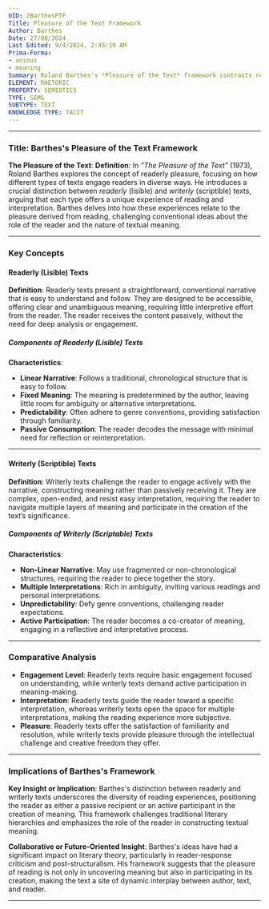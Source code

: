 ```yaml
---
UID: 2BarthesPTF
Title: Pleasure of the Text Framework
Author: Barthes
Date: 27/08/2024
Last Edited: 9/4/2024, 2:45:19 AM
Prima-Forma:
- animus
- meaning
Summary: Roland Barthes's *Pleasure of the Text* framework contrasts readerly texts, which are straightforward and passive, with writerly texts, which invite active reader participation in meaning-making. He explores how different types of texts offer diverse reading experiences, emphasizing the pleasure derived from both ease of understanding and the intellectual challenge of interpretation.
ELEMENT: RHETORIC
PROPERTY: SEMIOTICS
TYPE: SEMS
SUBTYPE: TEXT
KNOWLEDGE TYPE: TACIT
---
```


---

### Title: **Barthes's Pleasure of the Text Framework**

**The Pleasure of the Text**:
   **Definition**: In *"The Pleasure of the Text"* (1973), Roland Barthes explores the concept of readerly pleasure, focusing on how different types of texts engage readers in diverse ways. He introduces a crucial distinction between *readerly* (lisible) and *writerly* (scriptible) texts, arguing that each type offers a unique experience of reading and interpretation. Barthes delves into how these experiences relate to the pleasure derived from reading, challenging conventional ideas about the role of the reader and the nature of textual meaning.

---

### Key Concepts

#### Readerly (Lisible) Texts

**Definition**:
   Readerly texts present a straightforward, conventional narrative that is easy to understand and follow. They are designed to be accessible, offering clear and unambiguous meaning, requiring little interpretive effort from the reader. The reader receives the content passively, without the need for deep analysis or engagement.

##### **Components of Readerly (Lisible) Texts**
**Characteristics**:
   - **Linear Narrative**: Follows a traditional, chronological structure that is easy to follow.
   - **Fixed Meaning**: The meaning is predetermined by the author, leaving little room for ambiguity or alternative interpretations.
   - **Predictability**: Often adhere to genre conventions, providing satisfaction through familiarity.
   - **Passive Consumption**: The reader decodes the message with minimal need for reflection or reinterpretation.

---

#### Writerly (Scriptible) Texts

**Definition**:
   Writerly texts challenge the reader to engage actively with the narrative, constructing meaning rather than passively receiving it. They are complex, open-ended, and resist easy interpretation, requiring the reader to navigate multiple layers of meaning and participate in the creation of the text’s significance.

##### **Components of Writerly (Scriptable) Texts**
**Characteristics**:
   - **Non-Linear Narrative**: May use fragmented or non-chronological structures, requiring the reader to piece together the story.
   - **Multiple Interpretations**: Rich in ambiguity, inviting various readings and personal interpretations.
   - **Unpredictability**: Defy genre conventions, challenging reader expectations.
   - **Active Participation**: The reader becomes a co-creator of meaning, engaging in a reflective and interpretative process.

---

### Comparative Analysis

- **Engagement Level**: Readerly texts require basic engagement focused on understanding, while writerly texts demand active participation in meaning-making.
- **Interpretation**: Readerly texts guide the reader toward a specific interpretation, whereas writerly texts open the space for multiple interpretations, making the reading experience more subjective.
- **Pleasure**: Readerly texts offer the satisfaction of familiarity and resolution, while writerly texts provide pleasure through the intellectual challenge and creative freedom they offer.

---

### Implications of Barthes's Framework

**Key Insight or Implication**:
   Barthes's distinction between readerly and writerly texts underscores the diversity of reading experiences, positioning the reader as either a passive recipient or an active participant in the creation of meaning. This framework challenges traditional literary hierarchies and emphasizes the role of the reader in constructing textual meaning.

**Collaborative or Future-Oriented Insight**:
   Barthes's ideas have had a significant impact on literary theory, particularly in reader-response criticism and post-structuralism. His framework suggests that the pleasure of reading is not only in uncovering meaning but also in participating in its creation, making the text a site of dynamic interplay between author, text, and reader.

---
